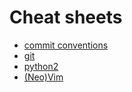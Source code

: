 # Cheat sheets

- [commit conventions](./commit-conventions-instructions.md)
- [git](./git-cheatsheet.md)
- [python2](./python-cheatsheet.md)
- [(Neo)Vim](./vim-cheatsheet.md)
